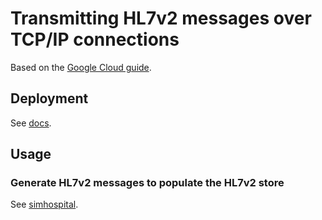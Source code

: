 # Transmitting HL7v2 messages over TCP/IP connections

Based on the [Google Cloud guide](https://cloud.google.com/healthcare-api/docs/how-tos/mllp-adapter).

## Deployment

See [docs](./docs/deployment).

## Usage

### Generate HL7v2 messages to populate the HL7v2 store

See [simhospital](./simhospital/).

